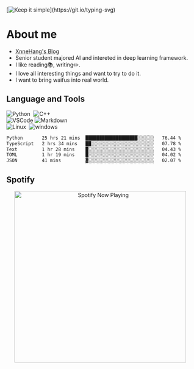 <!---
<a href="https://github.com/MrXnneHang">     
  <img align="right" src="http://github-readme-streak-stats.herokuapp.com?user=MrXnneHang&mode=weekly" />            
</a>
-->  

<!-- https://readme-typing-svg.demolab.com/demo/  -->  
[![Keep it simple](https://readme-typing-svg.demolab.com?font=Fira+Code&size=16&pause=1000&vCenter=true&random=false&width=435&height=21&lines=Keep+it+simple!)](https://git.io/typing-svg)  
<!-- Section : Visitors & last-commit & followers -->
  
# About me 


- [XnneHang's Blog](https://xnnehang.top)        
- Senior student majored AI and intereted in deep learning framework.
- I like reading📚, writing✏️.
- I love all interesting things and want to try to do it.          
- I want to bring waifus into real world.


## Language and Tools

![Python](https://img.shields.io/badge/Python-14354C.svg?style=flat-square&logo=python&logoColor=white)  
![C++](https://img.shields.io/badge/C++-00599C.svg?style=flat-square&logo=c%2B%2B&logoColor=white)
<br>
![VSCode](https://img.shields.io/badge/VSCode-007ACC?style=flat-square&logo=visual-studio-code&logoColor=white)
![Markdown](https://img.shields.io/badge/Markdown-000000.svg?style=flat-square&logo=markdown&logoColor=white)          
<br/>
![Linux](https://img.shields.io/badge/Linux-FCC624?style=flat-square&logo=linux&logoColor=black)  
![windows](https://img.shields.io/badge/windows-0078D6?style=flat-square&logo=windows&logoColor=white)
<br>


<!--START_SECTION:waka-->

```txt
Python       25 hrs 21 mins  ███████████████████░░░░░░   76.44 %
TypeScript   2 hrs 34 mins   ██░░░░░░░░░░░░░░░░░░░░░░░   07.78 %
Text         1 hr 28 mins    █░░░░░░░░░░░░░░░░░░░░░░░░   04.43 %
TOML         1 hr 19 mins    █░░░░░░░░░░░░░░░░░░░░░░░░   04.02 %
JSON         41 mins         ▓░░░░░░░░░░░░░░░░░░░░░░░░   02.07 %
```

<!--END_SECTION:waka-->

## Spotify  

<p align="center">
  <a href="https://open.spotify.com/user/315wgpybdi5ixaz3zlcnjmtcflyy" target="_blank"><img src="https://xnne-spotify-playing.vercel.app/api/spotify?background_color=42f5b011&border_color=00000000" alt="Spotify Now Playing" width="450"/></a>    
</p>  




